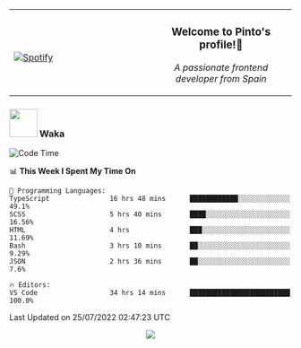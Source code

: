 <table width="100%" align="center"> 
  <tr>
  <td width="50%">
      
&nbsp; <br> [![Spotify](https://novatorem-zeta-rust.vercel.app/api/spotify)](https://open.spotify.com/user/novatorem-zeta-rust)

  </td>
  <td width="50%">
    <h3 align="center">Welcome to Pinto's profile!👋</h3>
    <p align="center"><em>A passionate frontend developer from Spain</em></p>
  </td>
  </table>

### <img src="https://media.giphy.com/media/VgCDAzcKvsR6OM0uWg/giphy.gif" width="50"> Waka

  <!--START_SECTION:waka-->
![Code Time](http://img.shields.io/badge/Code%20Time-697%20hrs%209%20mins-blue)

📊 **This Week I Spent My Time On** 

```text
💬 Programming Languages: 
TypeScript               16 hrs 48 mins      ████████████░░░░░░░░░░░░░   49.1% 
SCSS                     5 hrs 40 mins       ████░░░░░░░░░░░░░░░░░░░░░   16.56% 
HTML                     4 hrs               ███░░░░░░░░░░░░░░░░░░░░░░   11.69% 
Bash                     3 hrs 10 mins       ██░░░░░░░░░░░░░░░░░░░░░░░   9.29% 
JSON                     2 hrs 36 mins       ██░░░░░░░░░░░░░░░░░░░░░░░   7.6%

🔥 Editors: 
VS Code                  34 hrs 14 mins      █████████████████████████   100.0%

```


 Last Updated on 25/07/2022 02:47:23 UTC
<!--END_SECTION:waka-->

<div align="center">
<img src="https://github-readme-stats-gilt-tau.vercel.app/api/top-langs/?username=pinto-hub&layout=compact&theme=dracula" />
</div>
